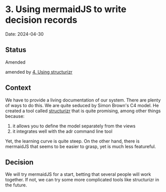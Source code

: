 # 3. Using mermaidJS to write decision records

Date: 2024-04-30

## Status

Amended

amended by [4. Using structurizr](0004-using-structurizr.md)

## Context

We have to provide a living documentation of our system. There are plenty of
ways to do this. We are quite seduced by Simon Brown's C4 model. He created a
tool called [structurizr](https://docs.structurizr.com/) that is quite promising, among other things because:
1. it allows you to define the model separately from the views
2. it integrates well with the adr command line tool


Yet, the learning curve is quite steep. On the other hand, there is mermaidJS
that seems to be easier to grasp, yet is much less featureful.

## Decision

We will try mermaidJS for a start, betting that several people will work
together. If not, we can try some more complicated tools like structurizr in the
future.
